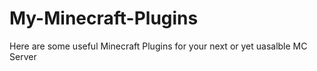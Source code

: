 # My-Minecraft-Plugins

Here are some useful Minecraft Plugins for your next or yet uasalble MC Server

